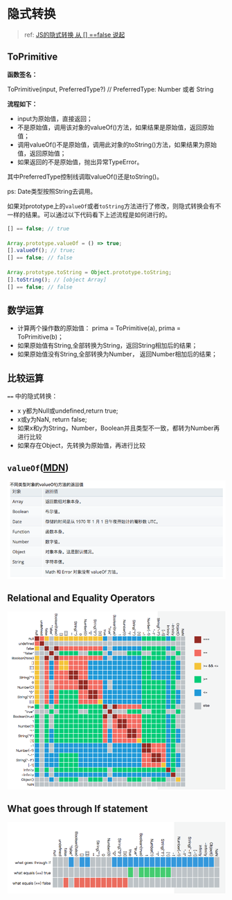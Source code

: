 # 隐式转换

> ref: [JS的隐式转换 从 \[\] ==false 说起](https://juejin.im/post/5a220ed85188254cc067adc0)

## ToPrimitive

**函数签名：**

ToPrimitive\(input, PreferredType?\) // PreferredType: Number 或者 String

**流程如下：**

* input为原始值，直接返回；
* 不是原始值，调用该对象的valueOf\(\)方法，如果结果是原始值，返回原始值；
* 调用valueOf\(\)不是原始值，调用此对象的toString\(\)方法，如果结果为原始值，返回原始值；
* 如果返回的不是原始值，抛出异常TypeError。

其中PreferredType控制线调取valueOf\(\)还是toString\(\)。

ps: Date类型按照String去调用。

如果对prototype上的`valueOf`或者`toString`方法进行了修改，则隐式转换会有不一样的结果。可以通过以下代码看下上述流程是如何进行的。

```javascript
[] == false; // true

Array.prototype.valueOf = () => true;
[].valueOf(); // true;
[] == false; // false

Array.prototype.toString = Object.prototype.toString;
[].toString(); // [object Array]
[] == false; // false
```

## 数学运算

* 计算两个操作数的原始值： prima = ToPrimitive\(a\), prima = ToPrimitive\(b\)；
* 如果原始值有String,全部转换为String，返回String相加后的结果；
* 如果原始值没有String,全部转换为Number， 返回Number相加后的结果；

## 比较运算

`==` 中的隐式转换：

* x y都为Null或undefined,return true;
* x或y为NaN, return false;
* 如果x和y为String，Number，Boolean并且类型不一致，都转为Number再进行比较
* 如果存在Object，先转换为原始值，再进行比较

## `valueOf`\([MDN](https://developer.mozilla.org/zh-CN/docs/Web/JavaScript/Reference/Global_Objects/Object/valueOf)\)

![](../../../../.gitbook/assets/2018-07-20-16-08-58.png)

## Relational and Equality Operators

![](../../../../.gitbook/assets/2018-07-20-16-09-08.png)

## What goes through If statement

![](../../../../.gitbook/assets/2018-07-20-16-09-16.png)

